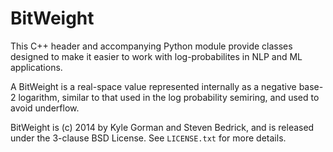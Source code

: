 # BitWeight

This C++ header and accompanying Python module provide classes designed to make it easier to work with log-probabilites in NLP and ML applications. 

A BitWeight is a real-space value represented internally as a negative base-2 logarithm, similar to that used in the log probability semiring, and used to avoid underflow. 

BitWeight is (c) 2014 by Kyle Gorman and Steven Bedrick, and is released under the 3-clause BSD License. See `LICENSE.txt` for more details.

